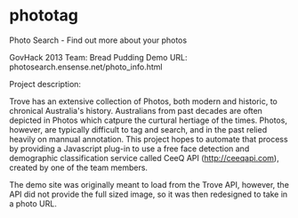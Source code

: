 phototag
========
Photo Search - Find out more about your photos

GovHack 2013
Team: Bread Pudding
Demo URL: photosearch.ensense.net/photo_info.html

Project description:

Trove has an extensive collection of Photos, both modern and historic, to chronical Australia's history. Australians from past decades are often depicted in Photos which catpure the curtural hertiage of the times. Photos, however, are typically difficult to tag and search, and in the past relied heavily on mannual annotation. This project hopes to automate that process by providing a Javascript plug-in to use a free face detection and demographic classification service called CeeQ API (http://ceeqapi.com), created by one of the team members.

The demo site was originally meant to load from the Trove API, however, the API did not provide the full sized image, so it was then redesigned to take in a photo URL. 